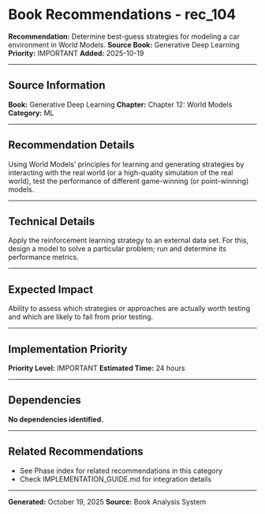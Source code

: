 # Book Recommendations - rec_104

**Recommendation:** Determine best-guess strategies for modeling a car environment in World Models.
**Source Book:** Generative Deep Learning
**Priority:** IMPORTANT
**Added:** 2025-10-19

---

## Source Information

**Book:** Generative Deep Learning
**Chapter:** Chapter 12: World Models
**Category:** ML

---

## Recommendation Details

Using World Models’ principles for learning and generating strategies by interacting with the real world (or a high-quality simulation of the real world), test the performance of different game-winning (or point-winning) models.

---

## Technical Details

Apply the reinforcement learning strategy to an external data set. For this, design a model to solve a particular problem; run and determine its performance metrics.

---

## Expected Impact

Ability to assess which strategies or approaches are actually worth testing and which are likely to fail from prior testing.

---

## Implementation Priority

**Priority Level:** IMPORTANT
**Estimated Time:** 24 hours

---

## Dependencies

**No dependencies identified.**

---

## Related Recommendations

- See Phase index for related recommendations in this category
- Check IMPLEMENTATION_GUIDE.md for integration details

---

**Generated:** October 19, 2025
**Source:** Book Analysis System
